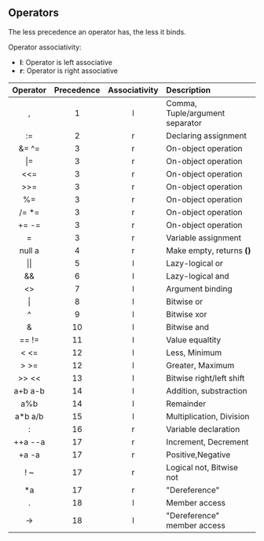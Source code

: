 ## Operators

The less precedence an operator has, the less it binds.

Operator associativity:
- **l**: Operator is left associative
- **r**: Operator is right associative

| Operator | Precedence | Associativity | Description                         |
| :---:    | :---:      | :---:         | :---                                |
| ,        | 1          | l             | Comma, Tuple/argument separator     |
| :=       | 2          | r             | Declaring assignment                |
| &= ^=    | 3          | r             | On-object operation                 | 
| \|=      | 3          | r             | On-object operation                 |
| \<\<=    | 3          | r             | On-object operation                 |
| \>\>=    | 3          | r             | On-object operation                 |
| %=       | 3          | r             | On-object operation                 |
| /= \*=   | 3          | r             | On-object operation                 |
| += -=    | 3          | r             | On-object operation                 |
| =        | 3          | r             | Variable  assignment                |
| null a   | 4          | r             | Make empty, returns **()**          |
| \|\|     | 5          | l             | Lazy-logical or                     |
| &&       | 6          | l             | Lazy-logical and                    |
| <>       | 7          | l             | Argument binding                    |
| \|       | 8          | l             | Bitwise or                          |
| ^        | 9          | l             | Bitwise xor                         |
| &        | 10         | l             | Bitwise and                         |
| == !=    | 11         | l             | Value equaltity                     |
| \< \<=   | 12         | l             | Less, Minimum                       |
| \> \>=   | 12         | l             | Greater, Maximum                    |
| \>\> \<\< | 13        | l             | Bitwise right/left shift            |
| a+b a-b  | 14         | l             | Addition, substraction              |
| a%b      | 14         | l             | Remainder                           |
| a\*b a/b | 15         | l             | Multiplication, Division            |
| :        | 16         | r             | Variable declaration                |
| ++a --a  | 17         | r             | Increment, Decrement                |
| +a   -a  | 17         | r             | Positive,Negative                   |
| ! ~      | 17         | r             | Logical not, Bitwise not            |
| \*a      | 17         | r             | "Dereference"                       |
| .        | 18         | l             | Member access                       |
| ->       | 18         | l             | "Dereference" member access         |
